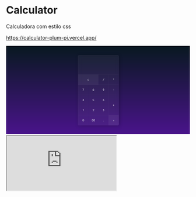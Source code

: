 # Calculator
Calculadora com estilo css

https://calculator-plum-pi.vercel.app/

<img src="Calculadora.png">

<iframe src="https://calculator-plum-pi.vercel.app/">
